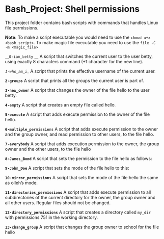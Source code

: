 # Bash_Project: Shell permissions

This project folder contains bash scripts with commands that handles Linux file permissions.

__Note:__ To make a script executable you would need to use the ``chmod u+x <bash_script>``. To make magic file executable you need to use the ``file -C -m <magic_file>``

__`0-iam_betty` __
A script that switches the current user to the user betty, using exactly 8 characters command (+1 character for the new line).

_`1-who_am_i`__
A script that prints the effective username of the current user.
 
__`2-groups`__
A script that prints all the groups the current user is part of.
 
__`3-new_owner`__
A script that changes the owner of the file hello to the user betty.
  
__`4-empty`__
A script that creates an empty file called hello.

__`5-execute`__
A script that adds execute permission to the owner of the file hello.

__`6-multiple_permissions`__
A script that adds execute permission to the owner and the group owner, and read permission to other users, to the file hello.

__`7-everybody`__
A script that adds execution permission to the owner, the group owner and the other users, to the file hello

__`8-James_Bond`__
A script that sets the permission to the file hello as follows:

__`9-John_Doe`__
A script that sets the mode of the file hello to this:
  
__`10-mirror_permissions`__
A script that sets the mode of the file hello the same as olleh’s mode.

__`11-directories_permissions`__
A script that adds execute permission to all subdirectories of the current directory for the owner, the group owner and all other users. Regular files should not be changed.
  
__`12-directory_permissions`__
A script that creates a directory called `my_dir` with permissions 751 in the working directory.

__`13-change_group`__
A script that changes the group owner to school for the file hello
